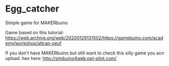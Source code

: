 # Egg_catcher
Simple game for MAKERbuino

Game based on this tutorial: https://web.archive.org/web/20200129131502/https://gamebuino.com/academy/workshop/attrap-oeuf

If you don't have MAKERbuino but still want to check this silly game you acn upload .hex here: http://simbuino4web.ppl-pilot.com/
